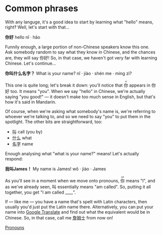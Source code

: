 # Common phrases
With any languge, it's a good idea to start by learning what "hello" means, right‽ Well, let's start with that...

<div class="phrase">
    <strong>你好</strong> <span>hello</span> <span>nǐ · hǎo</span>
</div>

Funnily enough, a large portion of non-Chinese speakers know this one. Ask somebody random to say what they know in Chinese, and the chances are, they will say 你好! So, in that case, we haven't got very far with learning Chinese. Let's continue...

<div class="phrase">
    <strong>你叫什么名字？</strong> <span>What is your name?</span> <span>nǐ · jiào · shén me · míng zì?</span>
</div>

This one is quite long; let's break it down: you'll notice that <ruby>你 <rt>nǐ</rt></ruby> appears in 你好 too. It means "you". When we say "hello" in Chinese, we're actually saying "you good!" — it doesn't make too much sense in English, but that's how it's said in Mandarin.

Of course, when we're asking what somebody's name is, we're referring to whoever we're talking to, and so we need to say "you" to put them in the spotlight. The other bits are straightforward, too:

<ul>
    <li><abbr title="[jiào]">叫</abbr> call (you by)</li>
    <li><abbr title="[shén me]">什么</abbr> what</li>
    <li><abbr title="[míng zì]">名字</abbr> name</li>
</ul>

Enough analysing what "what is your name?" means! Let's actually respond:

<div class="phrase">
    <strong>我叫James！</strong> <span>My name is James!</span> <span>wǒ · jiào · James</span>
</div>

As you'll see in a moment when we move onto pronouns, <ruby>你 <rt>wǒ</rt></ruby> means "I", and as we've already seen, 叫 essentially means "am called". So, putting it all together, you get "I am called \_\_\_\_".

If — like me — you have a name that's spelt with Latin characters, then usually you'd just put the Latin name there. Alternatively, you can put your name into [Google Translate](https://translate.google.com/?sl=en&tl=zh-CN&op=translate) and find out what the equivalent would be in Chinese. So, in that case, call me <abbr title="[zhān mǔ shì] James">詹姆士</abbr> from now on!

<a href="basics/pronouns.md" class="next">Pronouns</a>